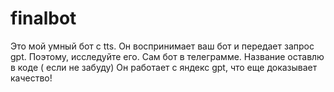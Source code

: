# finalbot
Это мой умный бот с tts. Он воспринимает ваш бот и передает запрос gpt. Поэтому, исследуйте его. Сам бот в телеграмме. Название оставлю в коде ( если не забуду) 
Он работает с яндекс gpt, что еще доказывает качество! 
